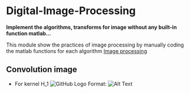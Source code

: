# Digital-Image-Processing
**Implement the algorithms, transforms for image without any built-in function matlab...**

This module show the practices of image processing by manually coding the matlab functions for each algorithm [Image processing](https://github.com/trungpx/Digital-Image-Processing/)
## Convolution image
* For kernel H_1
![GitHub Logo](images/Convolution-K1.png)
Format: ![Alt Text](https://github.com/trungpx/Digital-Image-Processing/tree/master/Result%20images)
